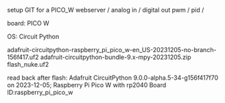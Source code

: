 setup GIT for a
PICO_W webserver / analog in / digital out pwm / pid /

board:
PICO W

OS:
Circuit Python

adafruit-circuitpython-raspberry_pi_pico_w-en_US-20231205-no-branch-156f417.uf2
adafruit-circuitpython-bundle-9.x-mpy-20231205.zip
flash_nuke.uf2

read back after flash:
Adafruit CircuitPython 9.0.0-alpha.5-34-g156f417f70 on 2023-12-05; 
Raspberry Pi Pico W with rp2040
Board ID:raspberry_pi_pico_w



